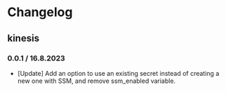 # Changelog

## kinesis

### 0.0.1 / 16.8.2023
* [Update] Add an option to use an existing secret instead of creating a new one with SSM, and remove ssm_enabled variable.

